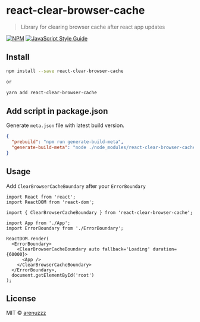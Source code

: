 # react-clear-browser-cache

> Library for clearing browser cache after react app updates

[![NPM](https://img.shields.io/npm/v/react-clear-browser-cache.svg)](https://www.npmjs.com/package/react-clear-browser-cache) [![JavaScript Style Guide](https://img.shields.io/badge/code_style-standard-brightgreen.svg)](https://standardjs.com)

## Install

```bash
npm install --save react-clear-browser-cache

or

yarn add react-clear-browser-cache
```

## Add script in package.json

Generate `meta.json` file with latest build version.

```json
{
  "prebuild": "npm run generate-build-meta",
  "generate-build-meta": "node ./node_modules/react-clear-browser-cache/bin/cli.js"
}
```

## Usage

Add `ClearBrowserCacheBoundary` after your `ErrorBoundary`

```tsx
import React from 'react';
import ReactDOM from 'react-dom';

import { ClearBrowserCacheBoundary } from 'react-clear-browser-cache';

import App from './App';
import ErrorBoundary from './ErrorBoundary';

ReactDOM.render(
  <ErrorBoundary>
    <ClearBrowserCacheBoundary auto fallback='Loading' duration={60000}>
      <App />
    </ClearBrowserCacheBoundary>
  </ErrorBoundary>,
  document.getElementById('root')
);
```

## License

MIT © [arenuzzz](https://github.com/arenuzzz)
